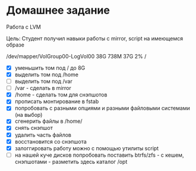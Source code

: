 # Домашнее задание

Работа с LVM

Цель: Студент получил навыки работы с mirror, script на имеющемся образе

/dev/mapper/VolGroup00-LogVol00 38G 738M 37G 2% /

- [x] уменьшить том под / до 8G 
- [x] выделить том под /home
- [ ] выделить том под /var
- [ ] /var - сделать в mirror
- [x] /home - сделать том для снэпшотов
- [x] прописать монтирование в fstab
- [x] попробовать с разными опциями и разными файловыми системами (на выбор)
- [x] сгенерить файлы в /home/
- [x] снять снэпшот
- [x] удалить часть файлов
- [x] восстановится со снэпшота
- [x] залоггировать работу можно с помощью утилиты script
- [ ] на нашей куче дисков попробовать поставить btrfs/zfs - с кешем, снэпшотами - разметить здесь каталог /opt
